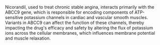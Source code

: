 Nicorandil, used to treat chronic stable angina, interacts primarily with the ABCC9 gene, which is responsible for encoding components of ATP-sensitive potassium channels in cardiac and vascular smooth muscles. Variants in ABCC9 can affect the function of these channels, thereby impacting the drug's efficacy and safety by altering the flux of potassium ions across the cellular membranes, which influences membrane potential and muscle relaxation.